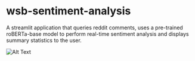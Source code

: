 # wsb-sentiment-analysis
A streamlit application that queries reddit comments, uses a pre-trained roBERTa-base model to perform real-time sentiment analysis and displays summary statistics to the user.  

![Alt Text](https://thumbs.gfycat.com/ElaborateAnguishedGlobefish-size_restricted.gif)
